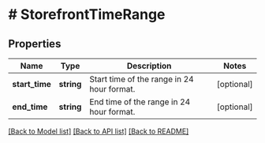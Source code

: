# # StorefrontTimeRange

## Properties

Name | Type | Description | Notes
------------ | ------------- | ------------- | -------------
**start_time** | **string** | Start time of the range in 24 hour format. | [optional]
**end_time** | **string** | End time of the range in 24 hour format. | [optional]

[[Back to Model list]](../../README.md#models) [[Back to API list]](../../README.md#endpoints) [[Back to README]](../../README.md)
